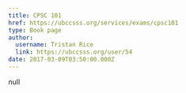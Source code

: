 ```yaml
---
title: CPSC 101 
href: https://ubccsss.org/services/exams/cpsc101
type: Book page
author:
  username: Tristan Rice
  link: https://ubccsss.org/user/54
date: 2017-03-09T03:50:00.000Z
---
```


null